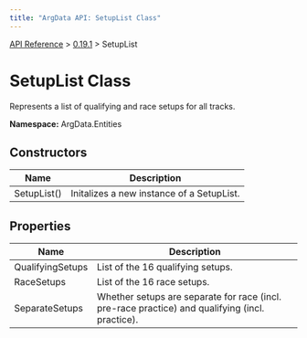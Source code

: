 ```yaml
---
title: "ArgData API: SetupList Class"
---
```


[API Reference](/argdata/api/) &gt; [0.19.1](/argdata/api/0.19.1/) &gt; SetupList

# SetupList Class

Represents a list of qualifying and race setups for all tracks.

**Namespace:** ArgData.Entities

## Constructors

<table class="table table-bordered table-striped ">
<thead>
  <tr>
    <th>Name</th>
    <th>Description</th>
  </tr>
</thead>
<tbody>
  <tr>
    <td>SetupList()</td>
    <td>Initalizes a new instance of a SetupList.</td>
  </tr>
</tbody>
</table>


## Properties

<table class="table table-bordered table-striped ">
<thead>
  <tr>
    <th>Name</th>
    <th>Description</th>
  </tr>
</thead>
<tbody>
  <tr>
    <td>QualifyingSetups</td>
    <td>List of the 16 qualifying setups.</td>
  </tr>
  <tr>
    <td>RaceSetups</td>
    <td>List of the 16 race setups.</td>
  </tr>
  <tr>
    <td>SeparateSetups</td>
    <td>Whether setups are separate for race (incl. pre-race practice) and qualifying (incl. practice).</td>
  </tr>
</tbody>
</table>


